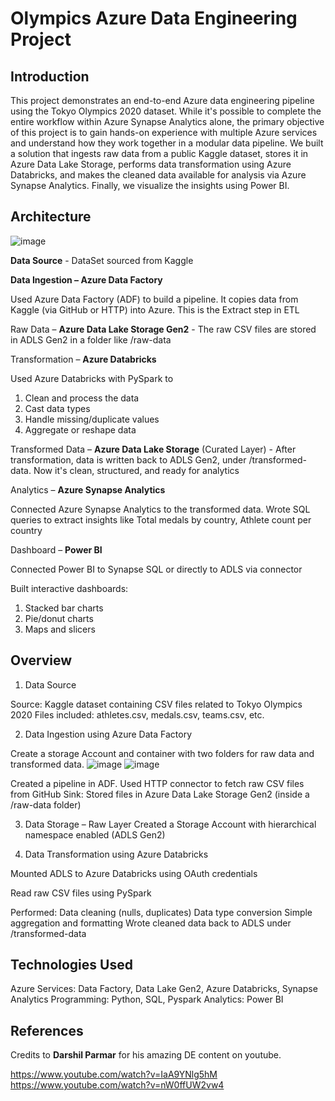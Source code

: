 # Olympics Azure Data Engineering Project

## Introduction

This project demonstrates an end-to-end Azure data engineering pipeline using the Tokyo Olympics 2020 dataset. While it's possible to complete the entire workflow within Azure Synapse Analytics alone, the primary objective of this project is to gain hands-on experience with multiple Azure services and understand how they work together in a modular data pipeline.
We built a solution that ingests raw data from a public Kaggle dataset, stores it in Azure Data Lake Storage, performs data transformation using Azure Databricks, and makes the cleaned data available for analysis via Azure Synapse Analytics. Finally, we visualize the insights using Power BI.

## Architecture

![image](https://github.com/user-attachments/assets/0ce4964a-8e3e-4ac7-b43f-c5258f8d89ec)

**Data Source** -  DataSet sourced from Kaggle

**Data Ingestion – Azure Data Factory**

Used Azure Data Factory (ADF) to build a pipeline. It copies data from Kaggle (via GitHub or HTTP) into Azure. This is the Extract step in ETL

Raw Data – **Azure Data Lake Storage Gen2** - The raw CSV files are stored in ADLS Gen2 in a folder like /raw-data

Transformation – **Azure Databricks** 

Used Azure Databricks with PySpark to

1) Clean and process the data
2) Cast data types
3) Handle missing/duplicate values
4) Aggregate or reshape data

Transformed Data – **Azure Data Lake Storage** (Curated Layer) - After transformation, data is written back to ADLS Gen2, under /transformed-data. Now it's clean, structured, and ready for analytics

Analytics – **Azure Synapse Analytics**

Connected Azure Synapse Analytics to the transformed data. Wrote SQL queries to extract insights like Total medals by country, Athlete count per country

Dashboard – **Power BI**

Connected Power BI to Synapse SQL or directly to ADLS via connector

Built interactive dashboards:

1) Stacked bar charts
2) Pie/donut charts
3) Maps and slicers

## Overview

1. Data Source

Source: Kaggle dataset containing CSV files related to Tokyo Olympics 2020
Files included: athletes.csv, medals.csv, teams.csv, etc.

2. Data Ingestion using Azure Data Factory
   
Create a storage Account and container with two folders for raw data and transformed data.
![image](https://github.com/user-attachments/assets/78fd3f82-ee26-4660-af92-69b3414ad23a)
![image](https://github.com/user-attachments/assets/4ffbbc12-50cb-4e0c-92fe-a77f5e7c5fb4)

Created a pipeline in ADF. Used HTTP connector to fetch raw CSV files from GitHub
Sink: Stored files in Azure Data Lake Storage Gen2 (inside a /raw-data folder)

3. Data Storage – Raw Layer
Created a Storage Account with hierarchical namespace enabled (ADLS Gen2)

4. Data Transformation using Azure Databricks

Mounted ADLS to Azure Databricks using OAuth credentials

Read raw CSV files using PySpark

Performed:
Data cleaning (nulls, duplicates)
Data type conversion
Simple aggregation and formatting
Wrote cleaned data back to ADLS under /transformed-data

## Technologies Used

Azure Services: Data Factory, Data Lake Gen2, Azure Databricks, Synapse Analytics
Programming: Python, SQL, Pyspark
Analytics: Power BI

## References

Credits to **Darshil Parmar** for his amazing DE content on youtube.

https://www.youtube.com/watch?v=IaA9YNlg5hM
https://www.youtube.com/watch?v=nW0ffUW2vw4
